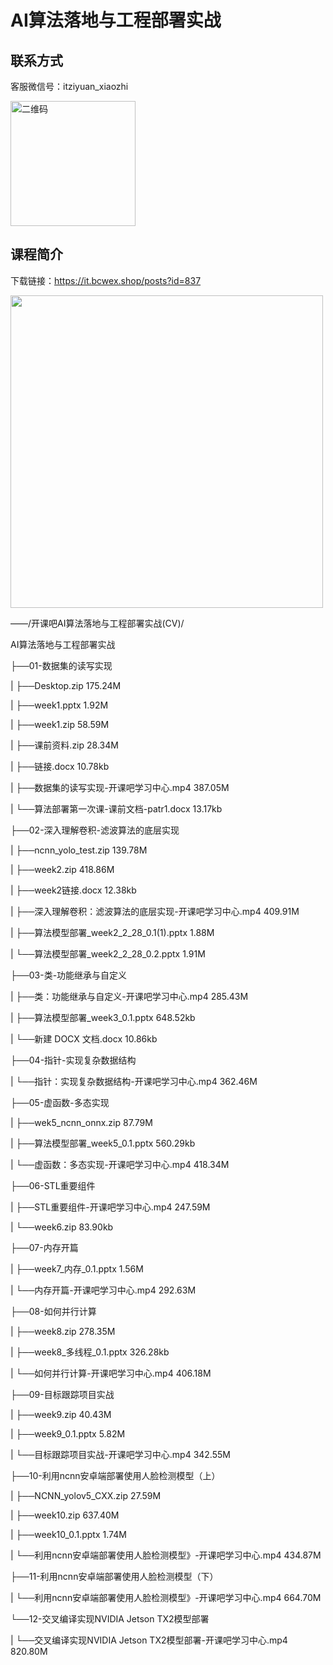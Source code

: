 # AI算法落地与工程部署实战

## 联系方式

客服微信号：itziyuan_xiaozhi

<img src="https://ziyuanyun.oss-cn-guangzhou.aliyuncs.com/common/20240614073449/666b82192834a.jpg" width="200" height="200" alt="二维码">

## 课程简介

下载链接：https://it.bcwex.shop/posts?id=837

<img src="https://ziyuanyun.oss-cn-guangzhou.aliyuncs.com/yun/20240515152341/664462fd15223.jpg" width="500" alt="">

  ——/开课吧AI算法落地与工程部署实战(CV)/

 AI算法落地与工程部署实战



 ├──01-数据集的读写实现

 | ├──Desktop.zip 175.24M

 | ├──week1.pptx 1.92M

 | ├──week1.zip 58.59M

 | ├──课前资料.zip 28.34M

 | ├──链接.docx 10.78kb

 | ├──数据集的读写实现-开课吧学习中心.mp4 387.05M

 | └──算法部署第一次课-课前文档-patr1.docx 13.17kb

 ├──02-深入理解卷积-滤波算法的底层实现

 | ├──ncnn_yolo_test.zip 139.78M

 | ├──week2.zip 418.86M

 | ├──week2链接.docx 12.38kb

 | ├──深入理解卷积：滤波算法的底层实现-开课吧学习中心.mp4 409.91M

 | ├──算法模型部署_week2_2_28_0.1(1).pptx 1.88M

 | └──算法模型部署_week2_2_28_0.2.pptx 1.91M

 ├──03-类-功能继承与自定义

 | ├──类：功能继承与自定义-开课吧学习中心.mp4 285.43M

 | ├──算法模型部署_week3_0.1.pptx 648.52kb

 | └──新建 DOCX 文档.docx 10.86kb

 ├──04-指针-实现复杂数据结构

 | └──指针：实现复杂数据结构-开课吧学习中心.mp4 362.46M

 ├──05-虚函数-多态实现

 | ├──wek5_ncnn_onnx.zip 87.79M

 | ├──算法模型部署_week5_0.1.pptx 560.29kb

 | └──虚函数：多态实现-开课吧学习中心.mp4 418.34M

 ├──06-STL重要组件

 | ├──STL重要组件-开课吧学习中心.mp4 247.59M

 | └──week6.zip 83.90kb

 ├──07-内存开篇

 | ├──week7_内存_0.1.pptx 1.56M

 | └──内存开篇-开课吧学习中心.mp4 292.63M

 ├──08-如何并行计算

 | ├──week8.zip 278.35M

 | ├──week8_多线程_0.1.pptx 326.28kb

 | └──如何并行计算-开课吧学习中心.mp4 406.18M

 ├──09-目标跟踪项目实战

 | ├──week9.zip 40.43M

 | ├──week9_0.1.pptx 5.82M

 | └──目标跟踪项目实战-开课吧学习中心.mp4 342.55M

 ├──10-利用ncnn安卓端部署使用人脸检测模型（上）

 | ├──NCNN_yolov5_CXX.zip 27.59M

 | ├──week10.zip 637.40M

 | ├──week10_0.1.pptx 1.74M

 | └──利用ncnn安卓端部署使用人脸检测模型》-开课吧学习中心.mp4 434.87M

 ├──11-利用ncnn安卓端部署使用人脸检测模型（下）

 | └──利用ncnn安卓端部署使用人脸检测模型》-开课吧学习中心.mp4 664.70M

 └──12-交叉编译实现NVIDIA Jetson TX2模型部署

 | └──交叉编译实现NVIDIA Jetson TX2模型部署-开课吧学习中心.mp4 820.80M

  